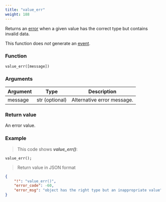 ```yaml
---
title: "value_err"
weight: 188
---
```


Returns an [error](../../data-types/error) when a given value has the correct type but contains invalid data.

This function does *not* generate an [event](../../overview/events).

### Function
`value_err([message])`

### Arguments
Argument | Type | Description
-------- | ---- | -----------
message | str (optional) | Alternative error message.

### Return value
An error value.

### Example

> This code shows ***value_err()***:

```thingsdb,json_response
value_err();
```

> Return value in JSON format

```json
{
    "!": "value_err()",
    "error_code": -60,
    "error_msg": "object has the right type but an inappropriate value"
}
```
